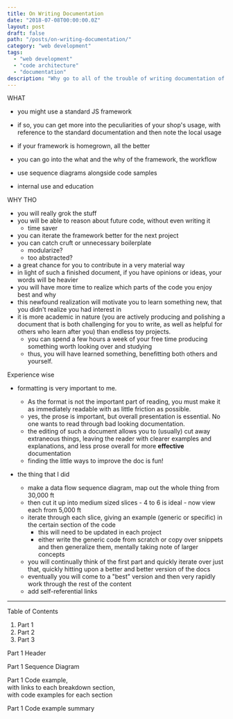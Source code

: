 ```yaml
---
title: On Writing Documentation
date: "2018-07-08T00:00:00.0Z"
layout: post
draft: false
path: "/posts/on-writing-documentation/"
category: "web development"
tags:
  - "web development"
  - "code architecture"
  - "documentation"
description: "Why go to all of the trouble of writing documentation of your company framework?"
---
```


WHAT
- you might use a standard JS framework
- if so, you can get more into the peculiarities of your shop's usage, with reference to the standard documentation and then note the local usage

- if your framework is homegrown, all the better
- you can go into the what and the why of the framework, the workflow

- use sequence diagrams alongside code samples
- internal use and education

WHY THO
- you will really grok the stuff
- you will be able to reason about future code, without even writing it
    - time saver
- you can iterate the framework better for the next project
- you can catch cruft or unnecessary boilerplate
    - modularize?
    - too abstracted?
- a great chance for you to contribute in a very material way
- in light of such a finished document, if you have opinions or ideas, your words will be heavier
- you will have more time to realize which parts of the code you enjoy best and why
- this newfound realization will motivate you to learn something new, that you didn't realize you had interest in
- it is more academic in nature (you are actively producing and polishing a document that is both challenging for you to write, as well as helpful for others who learn after you) than endless toy projects.
    - you can spend a few hours a week of your free time producing something worth looking over and studying
    - thus, you will have learned something, benefitting both others and yourself. 

Experience wise
- formatting is very important to me. 
    - As the format is not the important part of reading, you must make it as immediately readable with as little friction as possible.
    - yes, the prose is important, but overall presentation is essential. No one wants to read through bad looking documentation.
    - the editing of such a document allows you to (usually) cut away extraneous things, leaving the reader with clearer examples and explanations, and less prose overall for more **effective** documentation
    - finding the little ways to improve the doc is fun!

- the thing that I did
    - make a data flow sequence diagram, map out the whole thing from 30,000 ft
    - then cut it up into medium sized slices - 4 to 6 is ideal - now view each from 5,000 ft
    - iterate through each slice, giving an example (generic or specific) in the certain section of the code
        - this will need to be updated in each project
        - either write the generic code from scratch or copy over snippets and then generalize them, mentally taking note of larger concepts
    - you will continually think of the first part and quickly iterate over just that, quickly hitting upon a better and better version of the docs
    - eventually you will come to a "best" version and then very rapidly work through the rest of the content
    - add self-referential links


- - - - - 

Table of Contents

1. Part 1
2. Part 2
3. Part 3

Part 1 Header

Part 1 Sequence Diagram

Part 1 Code example,   
with links to each breakdown section,  
with code examples for each section  

Part 1 Code example summary